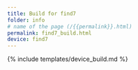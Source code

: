 ```yaml
---
title: Build for find7
folder: info
# name of the page (/{{permalink}}.html)
permalink: find7_build.html
device: find7
---
```

{% include templates/device_build.md %}
